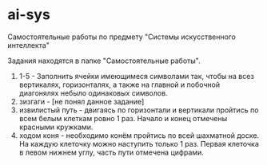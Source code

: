 # ai-sys
Самостоятельные работы по предмету "Системы искусственного интеллекта"

Задания находятся в папке "Самостоятельные работы".

1) 1-5 - Заполнить ячейки имеющимеся символами так, чтобы на всез вертикалях, горизонталях, а также на главной и побочной диагонялях небыло одинаковых символов.
2) зизгаги - [не понял данное задание]
3) извилистый путь - двигаясь по горизонтали и вертикали пройтись по всем белым клеткам ровно 1 раз. Начало и конец отмечены красными кружками.
4) ходом коня - необходимо конём пройтись по всей шахматной доске. На каждую клеточку можно наступить только 1 раз. Первая клеточка в левом нижнем углу, часть пути отмечена цифрами.
